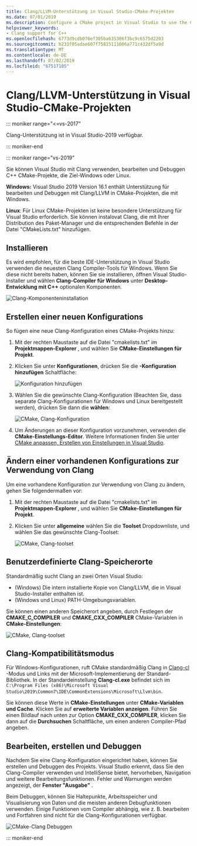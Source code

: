 ```yaml
---
title: Clang/LLVM-Unterstützung in Visual Studio-CMake-Projekten
ms.date: 07/01/2019
ms.description: Configure a CMake project in Visual Studio to use the Clang/LLVM toolchain.
helpviewer_keywords:
- Clang support for C++
ms.openlocfilehash: 6773d9cdb076ef305ba635306f3bc9c6575d2203
ms.sourcegitcommit: b233f05adae607f75815111006a771c432df5a9d
ms.translationtype: MT
ms.contentlocale: de-DE
ms.lasthandoff: 07/02/2019
ms.locfileid: "67517105"
---
```

# <a name="clangllvm-support-in-visual-studio-cmake-projects"></a>Clang/LLVM-Unterstützung in Visual Studio-CMake-Projekten

::: moniker range="<=vs-2017"

Clang-Unterstützung ist in Visual Studio-2019 verfügbar.

::: moniker-end

::: moniker range="vs-2019"

Sie können Visual Studio mit Clang verwenden, bearbeiten und Debuggen C++ CMake-Projekte, die Ziel-Windows oder Linux.

**Windows:** Visual Studio 2019 Version 16.1 enthält Unterstützung für bearbeiten und Debuggen mit Clang/LLVM in CMake-Projekten, die mit Windows. 

**Linux**: Für Linux CMake-Projekten ist keine besondere Unterstützung für Visual Studio erforderlich. Sie können instalovat Clang, die mit Ihrer Distribution des Paket-Manager und die entsprechenden Befehle in der Datei "CMakeLists.txt" hinzufügen.

## <a name="install"></a>Installieren

Es wird empfohlen, für die beste IDE-Unterstützung in Visual Studio verwenden die neuesten Clang Compiler-Tools für Windows. Wenn Sie diese nicht bereits haben, können Sie sie installieren, öffnen Visual Studio-Installer und wählen **Clang-Compiler für Windows** unter **Desktop-Entwicklung mit C++**  optionalen Komponenten.

![Clang-Komponenteninstallation](media/clang-install-vs2019.png)

## <a name="create-a-new-configuration"></a>Erstellen einer neuen Konfigurations

So fügen eine neue Clang-Konfiguration eines CMake-Projekts hinzu:

1. Mit der rechten Maustaste auf die Datei "cmakelists.txt" im **Projektmappen-Explorer** , und wählen Sie **CMake-Einstellungen für Projekt**.

1. Klicken Sie unter **Konfigurationen**, drücken Sie die **-Konfiguration hinzufügen** Schaltfläche:

   ![Konfiguration hinzufügen](media/cmake-add-config-icon.png)

1. Wählen Sie die gewünschte Clang-Konfiguration (Beachten Sie, dass separate Clang-Konfigurationen für Windows und Linux bereitgestellt werden), drücken Sie dann die **wählen**:

   ![CMake, Clang-Konfiguration](media/cmake-clang-configuration.png)

1. Um Änderungen an dieser Konfiguration vorzunehmen, verwenden die **CMake-Einstellungs-Editor**. Weitere Informationen finden Sie unter [CMake anpassen, Erstellen von Einstellungen in Visual Studio](customize-cmake-settings.md).

## <a name="modify-an-existing-configuration-to-use-clang"></a>Ändern einer vorhandenen Konfigurations zur Verwendung von Clang

Um eine vorhandene Konfiguration zur Verwendung von Clang zu ändern, gehen Sie folgendermaßen vor:

1. Mit der rechten Maustaste auf die Datei "cmakelists.txt" im **Projektmappen-Explorer** , und wählen Sie **CMake-Einstellungen für Projekt**.

1. Klicken Sie unter **allgemeine** wählen Sie die **Toolset** Dropdownliste, und wählen Sie das gewünschte Clang-Toolset:

   ![CMake, Clang-toolset](media/cmake-clang-toolset.png)

## <a name="custom-clang-locations"></a>Benutzerdefinierte Clang-Speicherorte

Standardmäßig sucht Clang an zwei Orten Visual Studio:

- (Windows) Die intern installierte Kopie von Clang/LLVM, die in Visual Studio-Installer enthalten ist.
- (Windows und Linux) PATH-Umgebungsvariablen.

Sie können einen anderen Speicherort angeben, durch Festlegen der **CMAKE_C_COMPILER** und **CMAKE_CXX_COMPILER** CMake-Variablen in **CMake-Einstellungen**:

![CMake, Clang-toolset](media/clang-location-cmake.png)

## <a name="clang-compatibility-modes"></a>Clang-Kompatibilitätsmodus

Für Windows-Konfigurationen, ruft CMake standardmäßig Clang in [Clang-cl](https://llvm.org/devmtg/2014-04/PDFs/Talks/clang-cl.pdf) -Modus und Links mit der Microsoft-Implementierung der Standard-Bibliothek. In der Standardeinstellung **Clang-cl.exe** befindet sich im `C:\Program Files (x86)\Microsoft Visual Studio\2019\Common7\IDE\CommonExtensions\Microsoft\Llvm\bin`.

 Sie können diese Werte in **CMake-Einstellungen** unter **CMake-Variablen und Cache**. Klicken Sie auf **erweiterte Variablen anzeigen**. Führen Sie einen Bildlauf nach unten zur Option **CMAKE_CXX_COMPILER**, klicken Sie dann auf die **Durchsuchen** Schaltfläche, um einen anderen Compiler-Pfad angeben.

## <a name="edit-build-and-debug"></a>Bearbeiten, erstellen und Debuggen

Nachdem Sie eine Clang-Konfiguration eingerichtet haben, können Sie erstellen und Debuggen des Projekts. Visual Studio erkennt, dass Sie den Clang-Compiler verwenden und IntelliSense bietet, hervorheben, Navigation und weitere Bearbeitungsfunktionen. Fehler und Warnungen werden angezeigt, der **Fenster "Ausgabe"** .

Beim Debuggen, können Sie Haltepunkte, Arbeitsspeicher und Visualisierung von Daten und die meisten anderen Debugfunktionen verwenden. Einige Funktionen vom Compiler abhängig, wie z. B. bearbeiten und Fortfahren sind nicht für die Clang-Konfigurationen verfügbar.

![CMake-Clang Debuggen](media/clang-debug-visualize.png)

::: moniker-end
